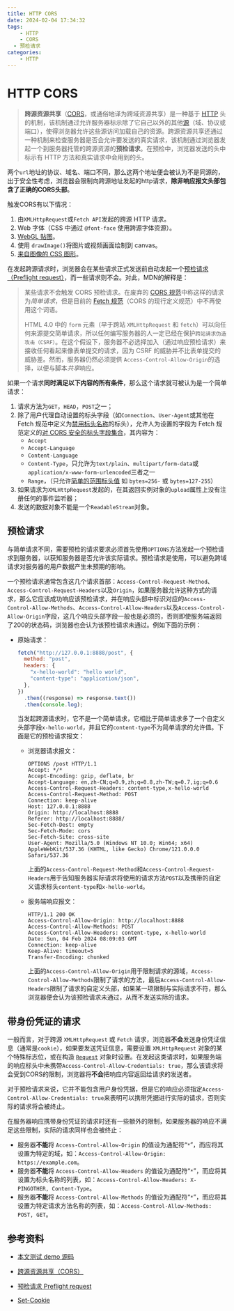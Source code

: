 ```yaml
---
title: HTTP CORS
date: 2024-02-04 17:34:32
tags:
	- HTTP
	- CORS
  - 预检请求
categories:
	- HTTP
---
```


# HTTP CORS

> **跨源资源共享**（[CORS](https://developer.mozilla.org/zh-CN/docs/Glossary/CORS)，或通俗地译为跨域资源共享）是一种基于 [HTTP](https://developer.mozilla.org/zh-CN/docs/Glossary/HTTP) 头的机制，该机制通过允许服务器标示除了它自己以外的其他[源](https://developer.mozilla.org/zh-CN/docs/Glossary/Origin)（域、协议或端口），使得浏览器允许这些源访问加载自己的资源。跨源资源共享还通过一种机制来检查服务器是否会允许要发送的真实请求，该机制通过浏览器发起一个到服务器托管的跨源资源的**预检请求**。在预检中，浏览器发送的头中标示有 HTTP 方法和真实请求中会用到的头。

两个`url`地址的协议、域名、端口不同，那么这两个地址便会被认为不是同源的，出于安全性考虑，浏览器会限制向跨源地址发起的http请求，**除非响应报文头部包含了正确的CORS头部**。

触发CORS有以下情况：

1. 由`XMLHttpRequest`或`Fetch API`发起的跨源 HTTP 请求。
2. Web 字体（CSS 中通过 `@font-face` 使用跨源字体资源）。
3. [WebGL 贴图](https://developer.mozilla.org/zh-CN/docs/Web/API/WebGL_API/Tutorial/Using_textures_in_WebGL)。
4. 使用 `drawImage()`将图片或视频画面绘制到 canvas。
5. [来自图像的 CSS 图形](https://developer.mozilla.org/en-US/docs/Web/CSS/CSS_shapes/Shapes_from_images)。

在发起跨源请求时，浏览器会在某些请求正式发送前自动发起一个[预检请求（Preflight request）](https://developer.mozilla.org/zh-CN/docs/Glossary/Preflight_request)，而一些请求则不会。对此，MDN的解释是：

> 某些请求不会触发 CORS 预检请求。在废弃的 [CORS 规范](https://www.w3.org/TR/2014/REC-cors-20140116/#terminology)中称这样的请求为*简单请求*，但是目前的 [Fetch 规范](https://fetch.spec.whatwg.org/)（CORS 的现行定义规范）中不再使用这个词语。
>
> HTML 4.0 中的 `form` 元素（早于跨站 `XMLHttpRequest` 和 `fetch`）可以向任何来源提交简单请求，所以任何编写服务器的人一定已经在保护`跨站请求伪造攻击（CSRF）`。在这个假设下，服务器不必选择加入（通过响应预检请求）来接收任何看起来像表单提交的请求，因为 CSRF 的威胁并不比表单提交的威胁差。然而，服务器仍然必须提供 `Access-Control-Allow-Origin`的选择，以便与脚本*共享*响应。

如果一个请求**同时满足以下内容的所有条件**，那么这个请求就可被认为是一个简单请求：

1. 请求方法为`GET`，`HEAD`，`POST`之一；
2. 除了用户代理自动设置的标头字段（如`Connection`、`User-Agent`或其他在 Fetch 规范中定义为[禁用标头名称](https://fetch.spec.whatwg.org/#forbidden-header-name)的标头），允许人为设置的字段为 Fetch 规范定义的[对 CORS 安全的标头字段集合](https://fetch.spec.whatwg.org/#cors-safelisted-request-header)，其内容为：
   + `Accept`
   + `Accept-Language`
   + `Content-Language`
   + `Content-Type`，只允许为`text/plain`、`multipart/form-data`或`application/x-www-form-urlencoded`三者之一
   + `Range`，（只允许[简单的范围标头值](https://fetch.spec.whatwg.org/#simple-range-header-value) 如 `bytes=256-` 或 `bytes=127-255`）
3. 如果请求为`XMLHttpRequest`发起的，在其返回实例对象的`upload`属性上没有注册任何的事件监听器；
4. 发送的数据对象不能是一个`ReadableStream`对象。

## 预检请求

与简单请求不同，需要预检的请求要求必须首先使用`OPTIONS`方法发起一个预检请求到服务器，以获知服务器是否允许该实际请求。预检请求是使用，可以避免跨域请求对服务器的用户数据产生未预期的影响。

一个预检请求通常包含这几个请求首部：`Access-Control-Request-Method`、`Access-Control-Request-Headers`以及`Origin`，如果服务器允许这种方式的请求，那么它应该成功响应该预检请求，并在响应头部中标识对应的`Access-Control-Allow-Methods`、`Access-Control-Allow-Headers`以及`Access-Control-Allow-Origin`字段，这几个响应头部字段一般也是必须的，否则即使服务端返回了200的状态码，浏览器也会认为该预检请求未通过。例如下面的示例：

+ 原始请求：

  ```js
  fetch("http://127.0.0.1:8888/post", {
    method: "post",
    headers: {
      "x-hello-world": "hello world",
      "content-type": "application/json",
    },
  })
    .then((response) => response.text())
    .then(console.log);
  ```

  当发起跨源请求时，它不是一个简单请求，它相比于简单请求多了一个自定义头部字段`x-hello-world`，并且它的`content-type`不为简单请求的允许值。下面是它的预检请求报文：

  + 浏览器请求报文：

    ```http
    OPTIONS /post HTTP/1.1
    Accept: */*
    Accept-Encoding: gzip, deflate, br
    Accept-Language: en,zh-CN;q=0.9,zh;q=0.8,zh-TW;q=0.7,ig;q=0.6
    Access-Control-Request-Headers: content-type,x-hello-world
    Access-Control-Request-Method: POST
    Connection: keep-alive
    Host: 127.0.0.1:8888
    Origin: http://localhost:8888
    Referer: http://localhost:8888/
    Sec-Fetch-Dest: empty
    Sec-Fetch-Mode: cors
    Sec-Fetch-Site: cross-site
    User-Agent: Mozilla/5.0 (Windows NT 10.0; Win64; x64) AppleWebKit/537.36 (KHTML, like Gecko) Chrome/121.0.0.0 Safari/537.36
    ```

    上面的`Access-Control-Request-Method`和`Access-Control-Request-Headers`用于告知服务器实际请求将使用的请求方法`POST`以及携带的自定义请求标头`content-type`和`x-hello-world`。

  + 服务端响应报文：

    ```http
    HTTP/1.1 200 OK
    Access-Control-Allow-Origin: http://localhost:8888
    Access-Control-Allow-Methods: POST
    Access-Control-Allow-Headers: content-type, x-hello-world
    Date: Sun, 04 Feb 2024 08:09:03 GMT
    Connection: keep-alive
    Keep-Alive: timeout=5
    Transfer-Encoding: chunked
    ```

    上面的`Access-Control-Allow-Origin`用于限制请求的源域，`Access-Control-Allow-Methods`限制了请求的方法，最后`Access-Control-Allow-Headers`限制了请求的自定义头部，如果某一项限制与实际请求不符，那么浏览器便会认为该预检请求未通过，从而不发送实际的请求。

## 带身份凭证的请求

一般而言，对于跨源 `XMLHttpRequest` 或 `Fetch` 请求，浏览器**不会**发送身份凭证信息（通常是`cookie`），如果要发送凭证信息，需要设置 `XMLHttpRequest` 对象的某个特殊标志位，或在构造 [`Request`](https://developer.mozilla.org/zh-CN/docs/Web/API/Request) 对象时设置。在发起这类请求时，如果服务端的响应标头中未携带`Access-Control-Allow-Credentials: true`，那么该请求将会受到CORS的限制，浏览器将**不会**把响应内容返回给请求的发送者。

对于预检请求来说，它并不能包含用户身份凭据，但是它的响应必须指定`Access-Control-Allow-Credentials: true`来表明可以携带凭据进行实际的请求，否则实际的请求将会被终止。

在服务器响应携带身份凭证的请求时还有一些额外的限制，如果服务器的响应不满足这些限制，实际的请求同样也会被终止：

+ 服务器**不能**将 `Access-Control-Allow-Origin` 的值设为通配符“`*`”，而应将其设置为特定的域，如：`Access-Control-Allow-Origin: https://example.com`。
+ 服务器**不能**将 `Access-Control-Allow-Headers` 的值设为通配符“`*`”，而应将其设置为标头名称的列表，如：`Access-Control-Allow-Headers: X-PINGOTHER, Content-Type`。
+ 服务器**不能**将 `Access-Control-Allow-Methods` 的值设为通配符“`*`”，而应将其设置为特定请求方法名称的列表，如：`Access-Control-Allow-Methods: POST, GET`。

## 参考资料

+ [本文测试 demo 源码](https://github.com/Xiaoooyooo/demos/tree/master/cors-demo)

+ [跨源资源共享（CORS）](https://developer.mozilla.org/zh-CN/docs/Web/HTTP/CORS)
+ [预检请求 Preflight request](https://developer.mozilla.org/zh-CN/docs/Glossary/Preflight_request)
+ [Set-Cookie](https://developer.mozilla.org/zh-CN/docs/Web/HTTP/Headers/Set-Cookie)

